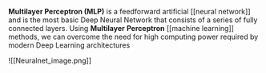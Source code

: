 **Multilayer Perceptron (MLP)** is a feedforward artificial [[neural network]] and is the most basic Deep Neural Network that consists of a series of fully connected layers. Using **Multilayer** **Perceptron** [[machine learning]] methods, we can overcome the need for high computing power required by modern Deep Learning architectures

![[Neuralnet_image.png]]